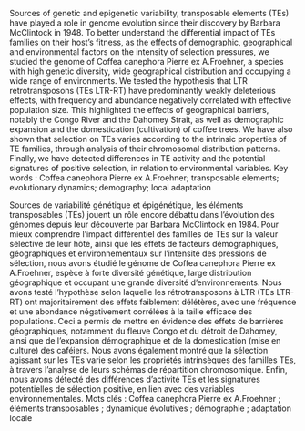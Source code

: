 Sources of genetic and epigenetic variability, transposable elements (TEs) have played a role in genome evolution since their discovery by Barbara McClintock in 1948. 
To better understand the differential impact of TEs families on their host’s fitness, as the effects of demographic, geographical and environmental factors on the intensity of selection pressures, we studied the genome of Coffea canephora Pierre ex A.Froehner, a species with high genetic diversity, wide geographical distribution and occupying a wide range of environments.
We tested the hypothesis that LTR retrotransposons (TEs LTR-RT) have predominantly weakly deleterious effects, with frequency and abundance negatively correlated with effective population size. 
This highlighted the effects of geographical barriers, notably the Congo River and the Dahomey Strait, as well as demographic expansion and the domestication (cultivation) of coffee trees. 
We have also shown that selection on TEs varies according to the intrinsic properties of TE families, through analysis of their chromosomal distribution patterns. 
Finally, we have detected differences in TE activity and the potential signatures of positive selection, in relation to environmental variables.
Key words : Coffea canephora Pierre ex A.Froehner; transposable elements; evolutionary dynamics; demography; local adaptation



Sources de variabilité génétique et épigénétique, les éléments transposables (TEs) jouent un rôle encore débattu dans l’évolution des génomes depuis leur découverte par Barbara McClintock en 1984. 
Pour mieux comprendre l’impact différentiel des familles de TEs sur la valeur sélective de leur hôte, ainsi que les effets de facteurs démographiques, géographiques et environnementaux sur l’intensité des pressions de sélection, nous avons étudié le génome de Coffea canephora Pierre ex A.Froehner, espèce à forte diversité génétique, large distribution géographique et occupant une grande diversité d’environnements.
Nous avons testé l’hypothèse selon laquelle les rétrotransposons à LTR (TEs LTR-RT) ont majoritairement des effets faiblement délétères, avec une fréquence et une abondance négativement corrélées à la taille efficace des populations. 
Ceci a permis de mettre en évidence des effets de barrières géographiques, notamment du fleuve Congo et du détroit de Dahomey, ainsi que de l’expansion démographique et de la domestication (mise en culture) des caféiers. 
Nous avons également montré que la sélection agissant sur les TEs varie selon les propriétés intrinsèques des familles TEs, à travers l’analyse de leurs schémas de répartition chromosomique. 
Enfin, nous avons détecté des différences d’activité TEs et les signatures potentielles de sélection positive, en lien avec des variables environnementales.
Mots clés : Coffea canephora Pierre ex A.Froehner ; éléments transposables ; dynamique évolutives ; démographie ; adaptation locale

